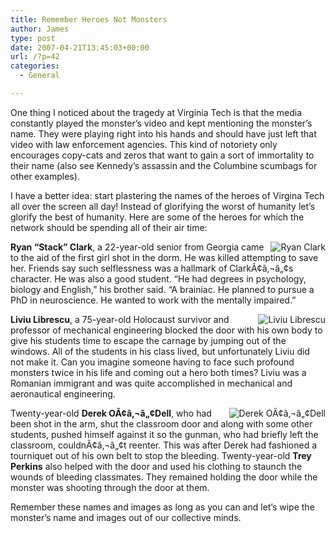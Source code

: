 ```yaml
---
title: Remember Heroes Not Monsters
author: James
type: post
date: 2007-04-21T13:45:03+00:00
url: /?p=42
categories:
  - General

---
```

One thing I noticed about the tragedy at Virginia Tech is that the media constantly played the monster&#8217;s video and kept mentioning the monster&#8217;s name. They were playing right into his hands and should have just left that video with law enforcement agencies. This kind of notoriety only encourages copy-cats and zeros that want to gain a sort of immortality to their name (also see Kennedy&#8217;s assassin and the Columbine scumbags for other examples).

I have a better idea: start plastering the names of the heroes of Virgina Tech all over the screen all day! Instead of glorifying the worst of humanity let&#8217;s glorify the best of humanity. Here are some of the heroes for which the network should be spending all of their air time:

[<img align='right' src='http://www.culbertsonexchange.com/wp/wp-content/uploads/2007/04/ryan.jpg' alt='Ryan Clark' />][1]**Ryan &#8220;Stack&#8221; Clark**, a 22-year-old senior from Georgia came to the aid of the first girl shot in the dorm. He was killed attempting to save her. Friends say such selflessness was a hallmark of ClarkÃ¢â‚¬â„¢s character. He was also a good student. &#8220;He had degrees in psychology, biology and English,&#8221; his brother said. &#8220;A brainiac. He planned to pursue a PhD in neuroscience. He wanted to work with the mentally impaired.&#8221;

[<img align='right' src='http://www.culbertsonexchange.com/wp/wp-content/uploads/2007/04/librescu1.jpg' alt='Liviu Librescu' />][2]**Liviu Librescu**, a 75-year-old Holocaust survivor and professor of mechanical engineering blocked the door with his own body to give his students time to escape the carnage by jumping out of the windows. All of the students in his class lived, but unfortunately Liviu did not make it. Can you imagine someone having to face such profound monsters twice in his life and coming out a hero both times? Liviu was a Romanian immigrant and was quite accomplished in mechanical and aeronautical engineering.

[<img align='right' src='http://www.culbertsonexchange.com/wp/wp-content/uploads/2007/04/derek.jpg' alt='Derek OÃ¢â‚¬â„¢Dell' />][3]Twenty-year-old **Derek OÃ¢â‚¬â„¢Dell**, who had been shot in the arm, shut the classroom door and along with some other students, pushed himself against it so the gunman, who had briefly left the classroom, couldnÃ¢â‚¬â„¢t reenter. This was after Derek had fashioned a tourniquet out of his own belt to stop the bleeding. Twenty-year-old **Trey Perkins** also helped with the door and used his clothing to staunch the wounds of bleeding classmates. They remained holding the door while the monster was shooting through the door at them.

Remember these names and images as long as you can and let&#8217;s wipe the monster&#8217;s name and images out of our collective minds.

 [1]: http://www.culbertsonexchange.com/wp/wp-content/uploads/2007/04/ryan.jpg "Ryan Clark"
 [2]: http://www.culbertsonexchange.com/wp/wp-content/uploads/2007/04/librescu1.jpg "Liviu Librescu"
 [3]: http://www.culbertsonexchange.com/wp/wp-content/uploads/2007/04/derek.jpg "Derek OÃ¢â‚¬â„¢Dell"